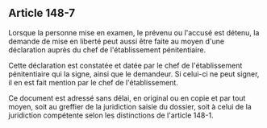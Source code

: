 Article 148-7
----
Lorsque la personne mise en examen, le prévenu ou l'accusé est détenu, la
demande de mise en liberté peut aussi être faite au moyen d'une déclaration
auprès du chef de l'établissement pénitentiaire.

Cette déclaration est constatée et datée par le chef de l'établissement
pénitentiaire qui la signe, ainsi que le demandeur. Si celui-ci ne peut signer,
il en est fait mention par le chef de l'établissement.

Ce document est adressé sans délai, en original ou en copie et par tout moyen,
soit au greffier de la juridiction saisie du dossier, soit à celui de la
juridiction compétente selon les distinctions de l'article 148-1.
